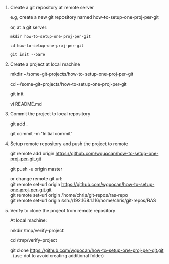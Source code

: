 1.	Create a git repository at remote server

	e.g, create a new git repository named how-to-setup-one-proj-per-git

	or, at a git server:
 
		mkdir how-to-setup-one-proj-per-git

		cd how-to-setup-one-proj-per-git

		git init --bare

2. Create a project at local machine

	mkdir ~/some-git-projects/how-to-setup-one-proj-per-git

	cd ~/some-git-projects/how-to-setup-one-proj-per-git

	git init

	vi README.md

3. Commit the project to local repository

	git add .

	git commit -m 'Initial commit'

4. Setup remote repository and push the project to remote

	git remote add origin https://github.com/wguocan/how-to-setup-one-proj-per-git.git

	git push -u origin master

	or change remote git url:   
		git remote set-url origin https://github.com/wguocan/how-to-setup-one-proj-per-git.git  
		git remote set-url origin /home/chris/git-repos/ras-repo  
		git remote set-url origin ssh://192.168.1.116/home/chris/git-repos/RAS  
	
5. Verify to clone the project from remote repository

	At local machine:

	mkdir /tmp/verify-project

	cd /tmp/verify-project

	git clone https://github.com/wguocan/how-to-setup-one-proj-per-git.git . (use dot to avoid creating additional folder)

